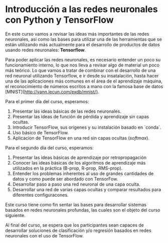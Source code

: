 # Introducción a las redes neuronales con Python y TensorFlow

En este curso vamos a revisar las ideas más importantes de las redes neuronales,
así como las bases para utilizar una de las herramientas que se están utilizando
más actualmente para el desarrollo de productos de datos usando redes neuronales:
**Tensorflow**.

Para poder aplicar las redes neuronales, es necesario entender un poco su funcionamiento 
interno, lo que nos lleva a revisar algo de material un poco más teórico. Lo que vamos
a tratar de combinar con el desarrollo de una red neuronal utilizando Tensorflow, e ir desde
su insatalación, hasta hacer una de las aplicaciones más comunes en el área de
el aprendizaje máquina, el reconocimiento de números escritos a mano con la famosa base de datos
[MNIST]{http://yann.lecun.com/exdb/mnist/}.

Para el primer día del curso, esperamos:

1. Presentar las ideas básicas de las redes neuronales.
2. Presentar las ideas de función de pérdida y aprendizaje sin capas ocultas.
3. Introducir TensorFlow, sus origenes y su instalación basado en ´conda´. 
4. Uso básico de TensorFlow.
5. Aplicacion de TensorFlow en una red sin capas ocultas (*softmax*).

Para el segundo día del curso, esperamos:

1. Presentar las ideas básicas de aprendizaje por retropropagación 
2. Conocer las ideas básicas de los algoritmos de aprendizaje más utilizados
   en la práctica (B-prop, R-prop, RMS-prop).
3. Entender los problemas inherentes al uso de grandes cantidades de datos y
   como puede ser abordado con TensorFow.
4. Desarrollar paso a paso una red neuronal de una capa oculta.
5. Desarrollar una red de varias capas ocultas y comparar resultados para
   diferentes configuracones.

Este curso tiene como fin sentar las bases para desarrollar sistemas basados
en redes neuronales profundas, las cuales son el objeto del curso siguiente.

Al final del curso, se espera que los participantes sean capaces de desarrollar soluciones
de clasificación y/o regresión basados en redes neuronales con el uso de 
TensorFlow.


